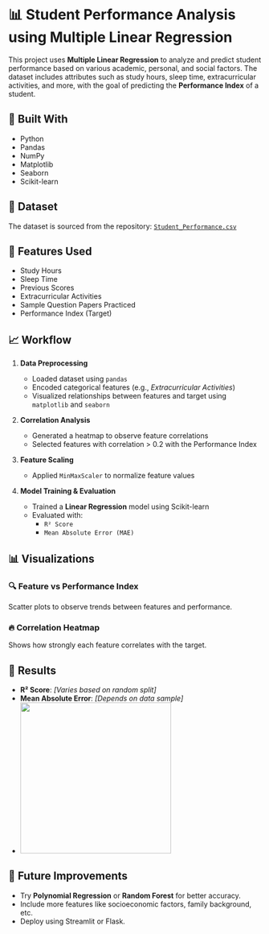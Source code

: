# 📊 Student Performance Analysis using Multiple Linear Regression

This project uses **Multiple Linear Regression** to analyze and predict student performance based on various academic, personal, and social factors. The dataset includes attributes such as study hours, sleep time, extracurricular activities, and more, with the goal of predicting the **Performance Index** of a student.

## 🧰 Built With
- Python
- Pandas
- NumPy
- Matplotlib
- Seaborn
- Scikit-learn

## 📁 Dataset
The dataset is sourced from the repository:
[`Student_Performance.csv`](https://github.com/SHASHI-29/Student-Performance-Analysis-using-Multiple-Linear-Regression/blob/main/Student_Performance.csv)

## 📌 Features Used
- Study Hours
- Sleep Time
- Previous Scores
- Extracurricular Activities
- Sample Question Papers Practiced
- Performance Index (Target)

## 📈 Workflow

1. **Data Preprocessing**
   - Loaded dataset using `pandas`
   - Encoded categorical features (e.g., *Extracurricular Activities*)
   - Visualized relationships between features and target using `matplotlib` and `seaborn`

2. **Correlation Analysis**
   - Generated a heatmap to observe feature correlations
   - Selected features with correlation > 0.2 with the Performance Index

3. **Feature Scaling**
   - Applied `MinMaxScaler` to normalize feature values

4. **Model Training & Evaluation**
   - Trained a **Linear Regression** model using Scikit-learn
   - Evaluated with:
     - `R² Score`
     - `Mean Absolute Error (MAE)`

## 📊 Visualizations

### 🔍 Feature vs Performance Index
Scatter plots to observe trends between features and performance.

### 🔥 Correlation Heatmap
Shows how strongly each feature correlates with the target.

## 🧪 Results

- **R² Score**: _[Varies based on random split]_
- **Mean Absolute Error**: _[Depends on data sample]_
- <img src="https://github.com/user-attachments/assets/048d42c8-cced-4a75-9436-60ca546ccee5" width="300"/>


## 🚀 Future Improvements
- Try **Polynomial Regression** or **Random Forest** for better accuracy.
- Include more features like socioeconomic factors, family background, etc.
- Deploy using Streamlit or Flask.
